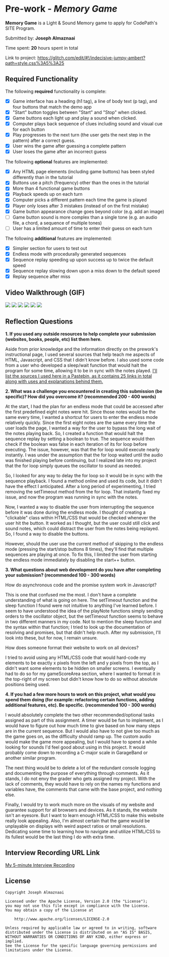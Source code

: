 # Pre-work - *Memory Game*

**Memory Game** is a Light & Sound Memory game to apply for CodePath's SITE Program. 

Submitted by: **Joseph Almaznaai**

Time spent: **20** hours spent in total

Link to project: https://glitch.com/edit/#!/indecisive-jumpy-ambert?path=style.css%3A5%3A25

## Required Functionality

The following **required** functionality is complete:

* [x] Game interface has a heading (h1 tag), a line of body text (p tag), and four buttons that match the demo app
* [x] "Start" button toggles between "Start" and "Stop" when clicked. 
* [x] Game buttons each light up and play a sound when clicked. 
* [x] Computer plays back sequence of clues including sound and visual cue for each button
* [x] Play progresses to the next turn (the user gets the next step in the pattern) after a correct guess. 
* [x] User wins the game after guessing a complete pattern
* [x] User loses the game after an incorrect guess

The following **optional** features are implemented:

* [x] Any HTML page elements (including game buttons) has been styled differently than in the tutorial
* [x] Buttons use a pitch (frequency) other than the ones in the tutorial
* [x] More than 4 functional game buttons
* [x] Playback speeds up on each turn
* [x] Computer picks a different pattern each time the game is played
* [x] Player only loses after 3 mistakes (instead of on the first mistake)
* [x] Game button appearance change goes beyond color (e.g. add an image)
* [ ] Game button sound is more complex than a single tone (e.g. an audio file, a chord, a sequence of multiple tones)
* [ ] User has a limited amount of time to enter their guess on each turn

The following **additional** features are implemented:

- [x] Simpler section for users to test out
- [x] Endless mode with procedurally generated sequences
- [x] Sequence replay speeding up upon success up to twice the default speed
- [x] Sequence replay slowing down upon a miss down to the default speed
- [x] Replay sequence after miss

## Video Walkthrough (GIF)

![](http://g.recordit.co/QHMMGsdPyx.gif)
![](http://g.recordit.co/zKYToXzvN2.gif)
![](http://g.recordit.co/qJiXjGYEnY.gif)
![](http://g.recordit.co/GNL8AP9css.gif)
![](http://g.recordit.co/Oxsk3JT34M.gif)
![](http://g.recordit.co/zlJm7mzf9L.gif)

## Reflection Questions
**1. If you used any outside resources to help complete your submission (websites, books, people, etc) list them here.**

Aside from prior knowledge and the information directly on the prework's instructional page, I used several sources that help teach me aspects of HTML, Javascript, and CSS that I didn't know before. I also used some code from a user who developed a sleep/wait function that would halt the program for some time, allowing it to be in sync with the notes played. [I'll list the sources I used here in a Pastebin, as it contains 25 links in total along with uses and explanations behind them.](https://pastebin.com/2VVHd6SY)



**2. What was a challenge you encountered in creating this submission (be specific)? How did you overcome it? (recommended 200 - 400 words)**

   At the start, I had the plan for an endless mode that could be accessed after the first predefined eight notes were hit. Since those notes would be the same every time, I wanted a shortcut for users to enter the endless mode relatively quickly. Since the first eight notes are the same every time the user loads the page, I wanted a way for the user to bypass the long wait of the notes playing back. So, I created a function that would halt the sequence replay by setting a boolean to true. The sequence would then check if the boolean was false in each iteration of its for loop before executing. The issue, however, was that the for loop would execute nearly instantly. I was under the assumption that the for loop waited until the audio was finished playing before continuing, but I realized late into my project that the for loop simply queues the oscillator to sound as needed.
   
   So, I looked for any way to delay the for loop so it would be in sync with the sequence playback. I found a method online and used its code, but it didn't have the effect I anticipated. After a long period of experimenting, I tried removing the setTimeout method from the for loop. That instantly fixed my issue, and now the program was running in sync with the notes.
   
   Now, I wanted a way to disable the user from interrupting the sequence before it was done during the endless mode. I thought of creating a "clickable" class within HTML/CSS that would be checked whenever the user hit the button. It worked as I thought, but the user could still click and sound notes, which could distract the user from the notes being replayed. So, I found a way to disable the buttons.
   
   However, should the user use the current method of skipping to the endless mode (pressing the start/stop buttons 8 times), they'll find that multiple sequences are playing at once. To fix this, I limited the user from starting the endless mode immediately by disabling the start++ button.

**3. What questions about web development do you have after completing your submission? (recommended 100 - 300 words)**

How do asynchronous code and the promise system work in Javascript?

   This is one that confused me the most. I don't have a complete understanding of what is going on here. The setTimeout function and the sleep function I found were not intuitive to anything I've learned before. I seem to have understood the idea of the playNote functions simply sending orders to the oscillator object, but the setTimeout function seems to behave in two different manners in my code. Not to mention the sleep function and the syntax within that function; I tried to look up the documentation of resolving and promises, but that didn't help much. After my submission, I'll look into these, but for now, I remain unsure.

How does someone format their website to work on all devices?

   I tried to avoid using any HTML/CSS code that would hard-code my elements to be exactly x pixels from the left and y pixels from the top, as I didn't want some elements to be hidden on smaller screens. I eventually had to do so for my gameScoreArea section, where I wanted to format it in the top-right of my screen but didn't know how to do so without absolute positions being used.

**4. If you had a few more hours to work on this project, what would you spend them doing (for example: refactoring certain functions, adding additional features, etc). Be specific. (recommended 100 - 300 words)**

   I would absolutely complete the two other recommended/optional tasks assigned as part of this assignment. A timer would be fun to implement, as I would have to figure out how much time to give based on how many steps are in the current sequence. But I would also have to not give too much as the game goes on, as the difficulty should ramp up. The custom audio would make the game more appealing, but I would have to spend a while looking for sounds I'd feel good about using in this project. It would probably come down to recording a C-major scale in GarageBand or another similar program.

   The next thing would be to delete a lot of the redundant console logging and documenting the purpose of everything through comments. As it stands, I do not envy the grader who gets assigned my project. With the lack of comments, they would have to rely on the names my functions and variables have, the comments that came with the base project, and nothing else.

   Finally, I would try to work much more on the visuals of my website and guarantee support for all browsers and devices. As it stands, the website isn't an eyesore. But I want to learn enough HTML/CSS to make this website really look appealing. Also, I'm almost certain that the game would be unplayable on displays with weird aspect ratios or small resolutions. Dedicating some time to learning how to navigate and utilize HTML/CSS to its fullest would be the last thing I do with extra time.


## Interview Recording URL Link

[My 5-minute Interview Recording](https://www.loom.com/share/90acf216d20f49da9e8db8aabbbf1e51)


## License

    Copyright Joseph Almaznaai

    Licensed under the Apache License, Version 2.0 (the "License");
    you may not use this file except in compliance with the License.
    You may obtain a copy of the License at

        http://www.apache.org/licenses/LICENSE-2.0

    Unless required by applicable law or agreed to in writing, software
    distributed under the License is distributed on an "AS IS" BASIS,
    WITHOUT WARRANTIES OR CONDITIONS OF ANY KIND, either express or implied.
    See the License for the specific language governing permissions and
    limitations under the License.
